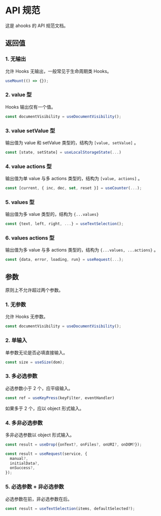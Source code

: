 # API 规范

这是 ahooks 的 API 规范文档。

## 返回值

### 1. 无输出

允许 Hooks 无输出，一般常见于生命周期类 Hooks。

```javascript
useMount(() => {});
```

### 2. value 型

Hooks 输出仅有一个值。

```javascript
const documentVisibility = useDocumentVisibility();
```
### 3. value setValue 型

输出值为 value 和 setValue 类型的，结构为 `[value, setValue]` 。

```javascript
const [state, setState] = useLocalStorageState(...)
```

### 4. value actions 型

输出值为单 value 与多 actions 类型的，结构为 `[value, actions]` 。

```javascript
const [current, { inc, dec, set, reset }] = useCounter(...);
```
### 5. values 型

输出值为多 value 类型的，结构为 `{...values}` 

```javascript
const {text, left, right, ...} = useTextSelection();
```
### 6. values actions 型

输出值为多 value 与多 actions 类型的，结构为 `{...values, ...actions}` 。

```javascript
const {data, error, loading, run} = useRequest(...);
```


## 参数

原则上不允许超过两个参数。

### 1. 无参数

允许 Hooks 无参数。

```javascript
const documentVisibility = useDocumentVisibility();
```

### 2. 单输入

单参数无论是否必填直接输入。

```javascript
const size = useSize(dom);
```
### 3. 多必选参数

必选参数小于 2 个，应平级输入。

```javascript
const ref = useKeyPress(keyFilter, eventHandler)
```

如果多于 2 个，应以 object 形式输入。

### 4. 多非必选参数

多非必选参数以 object 形式输入。

```javascript
const result = useDrop({onText?, onFiles?, onURI?, onDOM?});

const result = useRequest(service, {
  manual?,
  initialData?,
  onSuccess?,
});
```

### 5. 必选参数 + 非必选参数

必选参数在前，非必选参数在后。

```javascript
const result = useTextSelection(items, defaultSelected?);
```
